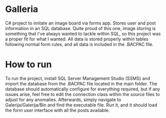 # Galleria
C# project to imitate an image board via forms app. Stores user and post information in an SQL database.
Quite proud of this one, image storing is something that I've always wanted to tackle within SQL, so this project was a proper fit for what I wanted.
All data is stored properly within tables following normal form rules, and all data is included in the .BACPAC file.

# How to run
To run the project, install SQL Server Management Studio (SSMS) and import the database from the .BACPAC file located in the main folder.
The database should automatically configure for everything required, but if any issues arise, feel free to edit the connection class within the source files to adjust for any anomalies.
Afterwards, simply navigate to Galerija/Galerija/Bin and find the executable file. Run it, and it should load the form user interface with all the posts available.
